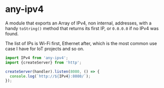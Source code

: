 # any-ipv4

A module that exports an Array of IPv4, non internal, addresses, with a handy `toString()` method that returns its first IP, or `0.0.0.0` if no IPv4 was found.

The list of IPs is Wi-Fi first, Ethernet after, which is the most common use case I have for IoT projects and so on.

```js
import IPv4 from 'any-ipv4';
import {createServer} from 'http';

createServer(handler).listen(8080, () => {
  console.log(`http://${IPv4}:8080/`);
});
```
